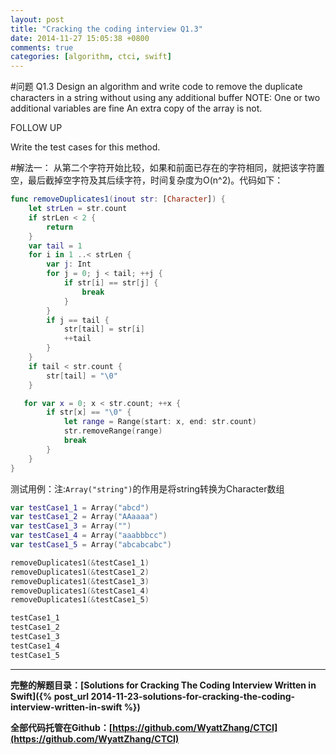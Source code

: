 ```yaml
---
layout: post
title: "Cracking the coding interview Q1.3"
date: 2014-11-27 15:05:38 +0800
comments: true
categories: [algorithm, ctci, swift]
---
```

#问题
Q1.3 Design an algorithm and write code to remove the duplicate characters in a string without using any additional buffer NOTE: One or two additional variables are fine An extra copy of the array is not.

FOLLOW UP

Write the test cases for this method.

#解法一：
从第二个字符开始比较，如果和前面已存在的字符相同，就把该字符置空，最后截掉空字符及其后续字符，时间复杂度为O(n^2)。代码如下：

```swift
func removeDuplicates1(inout str: [Character]) {
    let strLen = str.count
    if strLen < 2 {
        return
    }
    var tail = 1
    for i in 1 ..< strLen {
        var j: Int
        for j = 0; j < tail; ++j {
            if str[i] == str[j] {
                break
            }
        }
        if j == tail {
            str[tail] = str[i]
            ++tail
        }
    }
    if tail < str.count {
        str[tail] = "\0"
    }

   for var x = 0; x < str.count; ++x {    
        if str[x] == "\0" {
            let range = Range(start: x, end: str.count)
            str.removeRange(range)
            break
        }
    }   
}
```
测试用例：注:`Array("string")`的作用是将string转换为Character数组

```swift
var testCase1_1 = Array("abcd")
var testCase1_2 = Array("AAaaaa")
var testCase1_3 = Array("")
var testCase1_4 = Array("aaabbbcc")
var testCase1_5 = Array("abcabcabc")

removeDuplicates1(&testCase1_1)
removeDuplicates1(&testCase1_2)
removeDuplicates1(&testCase1_3)
removeDuplicates1(&testCase1_4)
removeDuplicates1(&testCase1_5)

testCase1_1
testCase1_2
testCase1_3
testCase1_4
testCase1_5
```
---

**完整的解题目录：[Solutions for Cracking The Coding Interview Written in Swift]({% post_url 2014-11-23-solutions-for-cracking-the-coding-interview-written-in-swift %})**

**全部代码托管在Github：[https://github.com/WyattZhang/CTCI](https://github.com/WyattZhang/CTCI)**